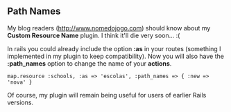 ## Path Names

My blog readers (http://www.nomedojogo.com) should know about my **Custom Resource Name** plugin. I think it'll die very soon... :(

In rails you could already include the option **:as** in your routes (something I implemented in my plugin to keep compatibility). Now you will also have the **:path\_names** option to change the name of your **actions**.
	
	map.resource :schools, :as => 'escolas', :path_names => { :new => 'nova' }

Of course, my plugin will remain being useful for users of earlier Rails versions.
